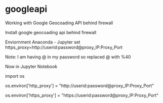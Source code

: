 # googleapi
Working with Google Geocoading API behind firewall

Install google geocoading api behind firewall

Enviornment Anaconda - Jupyter
set https_proxy=http://userid:password@proxy_IP:Proxy_Port

Note: I am having @ in my password so replaced @ with %40

Now in Jupyter Notebook 

import os

os.environ['http_proxy'] = "http://userid:password@proxy_IP:Proxy_Port" 

os.environ['https_proxy'] = "https://userid:password@proxy_IP:Proxy_Port"
